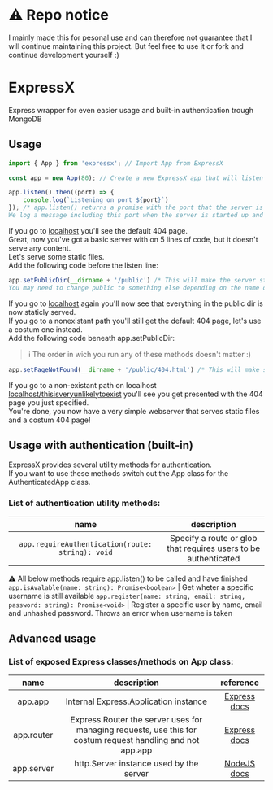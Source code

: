 # :warning: Repo notice
I mainly made this for pesonal use and can therefore not guarantee that I will continue maintaining this project. But feel free to use it or fork and continue development yourself :)

# ExpressX
Express wrapper for even easier usage and built-in authentication trough MongoDB
## Usage
```typescript
import { App } from 'expressx'; // Import App from ExpressX

const app = new App(80); // Create a new ExpressX app that will listen on port 80

app.listen().then((port) => {
    console.log(`Listening on port ${port}`)
}); /* app.listen() returns a promise with the port that the server is listening on
We log a message including this port when the server is started up and ready to recieve requests */
```
If you go to [localhost](http://localhost:80) you'll see the default 404 page. \
Great, now you've got a basic server with on 5 lines of code, but it doesn't serve any content. \
Let's serve some static files. \
Add the following code before the listen line:
```typescript
app.setPublicDir(__dirname + '/public') /* This will make the server staticly serve files in the given directory.
You may need to change public to something else depending on the name of your directory */
```
If you go to [localhost](http://localhost:80) again you'll now see that everything in the public dir is now staticly served. \
If you go to a nonexistant path you'll still get the default 404 page, let's use a costum one instead. \
Add the following code beneath app.setPublicDir:
> :information_source: The order in wich you run any of these methods doesn't matter :)
```typescript
app.setPageNotFound(__dirname + '/public/404.html') /* This will make sure the server serves this file as the 404 page */
```
If you go to a non-existant path on localhost [localhost/thisisveryunlikelytoexist](http://localhost:80/thisisveryunlikelytoexist) you'll see you get presented with the 404 page you just specified. \
You're done, you now have a very simple webserver that serves static files and a costum 404 page!
## Usage with authentication (built-in)
ExpressX provides several utility methods for authentication. \
If you want to use these methods switch out the App class for the AuthenticatedApp class.
### List of authentication utility methods:
name | description
:---: | :---:
`app.requireAuthentication(route: string): void` | Specify a route or glob that requires users to be authenticated
:warning: All below methods require app.listen() to be called and have finished
`app.isAvalable(name: string): Promise<boolean>` | Get wheter a specific username is still available
`app.register(name: string, email: string, password: string): Promise<void>` | Register a specific user by name, email and unhashed password. Throws an error when username is taken
## Advanced usage
### List of exposed Express classes/methods on App class:
name | description | reference
:---: | :---: | :---:
app.app | Internal Express.Application instance | [Express docs](https://expressjs.com/en/4x/api.html#app)
app.router | Express.Router the server uses for managing requests, use this for costum request handling and not app.app | [Express docs](https://expressjs.com/en/4x/api.html#router)
app.server | http.Server instance used by the server | [NodeJS docs](https://nodejs.org/api/http.html#http_class_http_server)